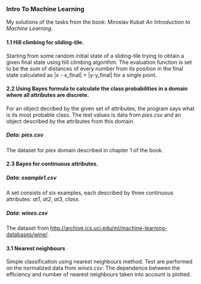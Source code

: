 ### Intro To Machine Learning
My solutions of the tasks from the book: Miroslav Kubat *An Introduction to Machine Learning*.
#### 1.1 Hill climbing for sliding-tile.
Starting from some random initial state of a sliding-tile trying to obtain a given final state using hill climbing algorithm.
The evaluation function is set to be the sum of distances of every number from its position in the final state calculated as
|x - x_final| + |y-y_final| for a single point.
#### 2.2 Using Bayes formula to calculate the class probabilities in a domain where all attributes are discrete.
For an object decribed by the given set of attributes, the program says what is its most probable class. The test values is data from *pies.csv* and an object described by the attributes from this domain. 
##### Data: *pies.csv*
The dataset for *pies* domain described in chapter 1 of the book.
#### 2.3 Bayes for continuous attributes.
##### Data: *example1.csv*
A set consists of six examples, each described by three continuous
attributes: *at1*, *at2*, *at3*, *class*. 
##### Data: *wines.csv* 
The dataset from http://archive.ics.uci.edu/ml/machine-learning-databases/wine/.
#### 3.1 Nearest neighbours
Simple classification using nearest neighbours method. Test are performed on 
the normalized data from *wines.csv*. The dependence between the efficiency
and number of nearest neighbours taken into account is plotted.

